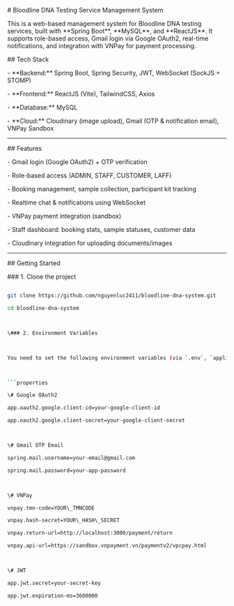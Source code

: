 \# Bloodline DNA Testing Service Management System



This is a web-based management system for Bloodline DNA testing services, built with \*\*Spring Boot\*\*, \*\*MySQL\*\*, and \*\*ReactJS\*\*. It supports role-based access, Gmail login via Google OAuth2, real-time notifications, and integration with VNPay for payment processing.



\##  Tech Stack



\- \*\*Backend:\*\* Spring Boot, Spring Security, JWT, WebSocket (SockJS + STOMP)

\- \*\*Frontend:\*\* ReactJS (Vite), TailwindCSS, Axios

\- \*\*Database:\*\* MySQL

\- \*\*Cloud:\*\* Cloudinary (image upload), Gmail (OTP \& notification email), VNPay Sandbox



---



\##  Features



\-  Gmail login (Google OAuth2) + OTP verification

\-  Role-based access (ADMIN, STAFF, CUSTOMER, LAFF)

\-  Booking management, sample collection, participant kit tracking

\-  Realtime chat \& notifications using WebSocket

\-  VNPay payment integration (sandbox)

\-  Staff dashboard: booking stats, sample statuses, customer data

\-  Cloudinary integration for uploading documents/images



---



\##  Getting Started



\### 1. Clone the project



```bash

git clone https://github.com/nguyenluc2411/bloodline-dna-system.git

cd bloodline-dna-system



\### 2. Environment Variables



You need to set the following environment variables (via `.env`, `application.properties`, or `application.yml`):



```properties

\# Google OAuth2

app.oauth2.google.client-id=your-google-client-id

app.oauth2.google.client-secret=your-google-client-secret



\# Gmail OTP Email

spring.mail.username=your-email@gmail.com

spring.mail.password=your-app-password



\# VNPay

vnpay.tmn-code=YOUR\_TMNCODE

vnpay.hash-secret=YOUR\_HASH\_SECRET

vnpay.return-url=http://localhost:3000/payment/return

vnpay.api-url=https://sandbox.vnpayment.vn/paymentv2/vpcpay.html



\# JWT

app.jwt.secret=your-secret-key

app.jwt.expiration-ms=3600000





